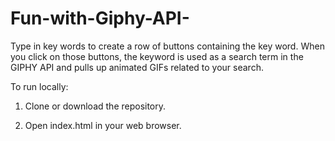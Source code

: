 # Fun-with-Giphy-API-

Type in key words to create a row of buttons containing the key word. When you click on those buttons, the keyword is used as a search term in the GIPHY API and pulls up animated GIFs related to your search.

To run locally:

1) Clone or download the repository.

2) Open index.html in your web browser.